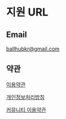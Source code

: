 # 지원 URL

## Email
ballhubkr@gmail.com

## 약관
[이용약관](https://kindly-beef-6c0.notion.site/a46b4d1637714dc1ba4bc46c99857134)

[개인정보처리방침](https://kindly-beef-6c0.notion.site/3c130a35530b474db83e699056a894d6)

[커뮤니티 이용약관](https://kindly-beef-6c0.notion.site/2bce265ffd044a4a8e3500473dc53557)

